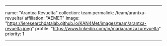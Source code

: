 ---

name: "Arantxa Revuelta"
collection: team
permalink: /team/arantxa-revuelta/
affiliation: "AEMET"
image: "https://ieresearchdatalab.github.io/KAN4Met/images/team/arantxa-revuelta.jpeg"
profile: "https://www.linkedin.com/in/mariaaranzazurevuelta"
priority: 1

---